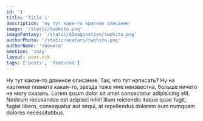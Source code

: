 ```yaml
---
id: '1'
title: 'Title 1'
description: 'ну тут каое-то краткое описание'
image: '/static/twohito.png'
imageFantasy: '/static/AImagination/twohito.png'
authorPhoto: '/static/avatars/twohito.png'
authorName: 'твохито'
emotion: 'cozy'
layout: post.njk
tags: ['posts', 'featured']
---
```


Ну тут какое-то длинное описание. Так, что тут написать? Ну на картинке планета какая-то, звезда тоже мне неизвестна, больше ничего не могу сказать. Lorem ipsum dolor sit amet consectetur adipisicing elit. Nostrum recusandae est adipisci nihil! Illum reiciendis itaque quae fugit, fugiat libero, consequatur aut sequi, at repellendus dolorem eum numquam dolores necessitatibus.

